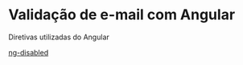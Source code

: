 # Validação de e-mail com Angular

Diretivas utilizadas do Angular

[ng-disabled](https://docs.angularjs.org/api/ng/directive/ngDisabled)